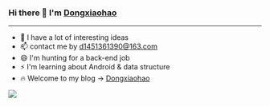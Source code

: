 ### Hi there 👋 I'm <a href="http://dongxiaohao.top/">Dongxiaohao</a>

<hr>

- 🤔 I have a lot of interesting ideas
- 📫 contact me by d1451361390@163.com
- 😄 I'm hunting for a back-end job
- ⚡ I'm learning about Android & data structure
- 🔥 Welcome to my blog -> <a href='http://dongxiaohao.top/'>Dongxiaohao</a>  
  
![](https://img.shields.io/badge/%E5%86%99%E4%BD%9C%E5%B7%A5%E5%85%B7-IDEA-blue)
